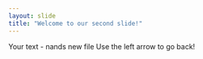 ```yaml
---
layout: slide
title: "Welcome to our second slide!"
---
```

Your text - nands new file 
Use the left arrow to go back!
